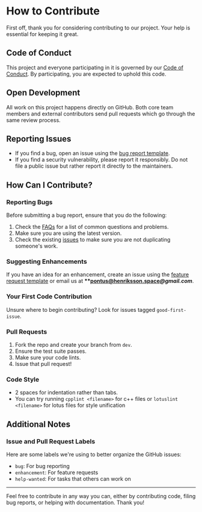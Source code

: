 # How to Contribute

First off, thank you for considering contributing to our project. Your help is essential for keeping it great.

## Code of Conduct

This project and everyone participating in it is governed by our [Code of Conduct](CODE_OF_CONDUCT.md). By participating, you are expected to uphold this code.

## Open Development

All work on this project happens directly on GitHub. Both core team members and external contributors send pull requests which go through the same review process.

## Reporting Issues

- If you find a bug, open an issue using the [bug report template](.github/ISSUE_TEMPLATE/bug_report.md).
- If you find a security vulnerability, please report it responsibly. Do not file a public issue but rather report it directly to the maintainers.

## How Can I Contribute?

### Reporting Bugs

Before submitting a bug report, ensure that you do the following:

1. Check the [FAQs](FAQ.md) for a list of common questions and problems.
2. Make sure you are using the latest version.
3. Check the existing [issues](https://github.com/Totem-Studios/Lotus/issues) to make sure you are not duplicating someone's work.

### Suggesting Enhancements

If you have an idea for an enhancement, create an issue using the [feature request template](.github/ISSUE_TEMPLATE/feature_request.md) or email us at **\*\***pontus@henriksson.space**_@gmail.com_**.

### Your First Code Contribution

Unsure where to begin contributing? Look for issues tagged `good-first-issue`.

### Pull Requests

1. Fork the repo and create your branch from `dev`.
2. Ensure the test suite passes.
3. Make sure your code lints.
4. Issue that pull request!

### Code Style

- 2 spaces for indentation rather than tabs.
- You can try running `cpplint <filename>` for c++ files or `lotuslint <filename>` for lotus files for style unification

## Additional Notes

### Issue and Pull Request Labels

Here are some labels we're using to better organize the GitHub issues:

- `bug`: For bug reporting
- `enhancement`: For feature requests
- `help-wanted`: For tasks that others can work on

---

Feel free to contribute in any way you can, either by contributing code, filing bug reports, or helping with documentation. Thank you!

